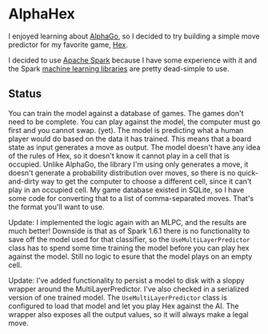 # AlphaHex

I enjoyed learning about [AlphaGo](https://deepmind.com/alpha-go.html), so I decided to try building a simple move predictor for my favorite game, [Hex](https://en.wikipedia.org/wiki/Hex_(board_game)).

I decided to use [Apache Spark](http://spark.apache.org/) because I have some experience with it and the Spark [machine learning libraries](http://spark.apache.org/docs/latest/mllib-guide.html) are pretty dead-simple to use.

## Status

You can train the model against a database of games.  The games don't need to be complete.
You can play against the model, the computer must go first and you cannot swap. (yet).
The model is predicting what a human player would do based on the data it has trained.  This means that a board state as input generates a move as output.  The model doesn't have any idea of the rules of Hex, so it doesn't know it cannot play in a cell that is occupied.  Unlike AlphaGo, the library I'm using only generates a move, it doesn't generate a probability distribution over moves, so there is no quick-and-dirty way to get the computer to choose a different cell, since it can't play in an occupied cell.  My game database existed in SQLite, so I have some code for converting that to a list of comma-separated moves.  That's the format you'll want to use.

Update: I implemented the logic again with an MLPC, and the results are much better!  Downside is that as of Spark 1.6.1 there is no functionality to save off the model used for that classifier, so the `UseMultiLayerPredictor` class has to spend some time training the model before you can play hex against the model.  Still no logic to esure that the model plays on an empty cell.

Update: I've added functionality to persist a model to disk with a sloppy wrapper around the MultiLayerPredictor. I've also checked in a serialized version of one trained model.  The `UseMultiLayerPredictor` class is configured to load that model and let you play Hex against the AI.  The wrapper also exposes all the output values, so it will always make a legal move.
